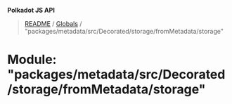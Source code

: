 **Polkadot JS API**

> [README](../README.md) / [Globals](../globals.md) / "packages/metadata/src/Decorated/storage/fromMetadata/storage"

# Module: "packages/metadata/src/Decorated/storage/fromMetadata/storage"
